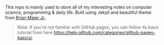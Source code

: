 This repo is mainly used to store all of my interesting notes on computer science, programming & daily life. Built using Jekyll and beautiful theme from [Brian Maier Jr.](https://github.com/brianmaierjr/long-haul).

> Note: If you're not familiar with GitHub pages, you can follow its basic tutorial from here https://help.github.com/categories/github-pages-basics/.
